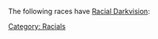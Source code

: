 The following races have [Racial
Darkvision](Racial_Darkvision "wikilink"):

[Category: Racials](Category:_Racials "wikilink")

